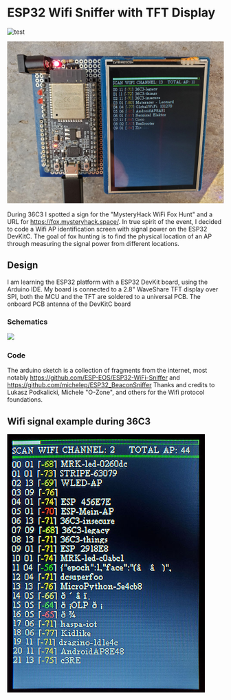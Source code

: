 # ESP32 Wifi Sniffer with TFT Display

![test](https://github.com/fm4dd/esp32-wifisniffer-tft/workflows/test/badge.svg)

<img src="img/36c3-wifi-capture2.jpg">

During 36C3 I spotted a sign for the "MysteryHack WiFi Fox Hunt" and a URL for https://fox.mysteryhack.space/. In true spirit of the event, I decided to code a Wifi AP identification screen with signal power on the ESP32 DevKitC. The goal
of fox hunting  is to find the physical location of an AP through measuring the signal power from different locations.

## Design

I am learning the ESP32 platform with a ESP32 DevKit board, using the Arduino IDE.
My board is connected to a 2.8" WaveShare TFT display over SPI, both the MCU and the TFT are soldered to a universal PCB. The onboard PCB antenna of the DevKitC 
board 

### Schematics

![](img/esp32-tft-schematic.jpg)

### Code

The arduino sketch is a collection of fragments from the internet, most notably
https://github.com/ESP-EOS/ESP32-WiFi-Sniffer  and https://github.com/michelep/ESP32_BeaconSniffer
Thanks and credits to Lukasz Podkalicki, Michele "O-Zone", and others for the Wifi protocol foundations.

## Wifi signal example during 36C3

<img src="img/36c3-wifi-capture1.jpg">
